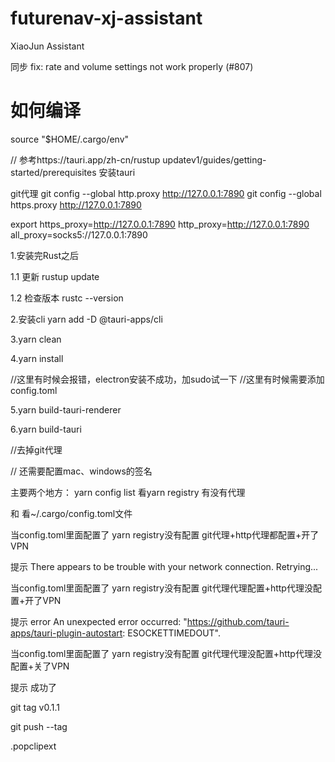 # futurenav-xj-assistant
XiaoJun Assistant

同步
fix: rate and volume settings not work properly (#807)

# 如何编译

source "$HOME/.cargo/env"

// 参考https://tauri.app/zh-cn/rustup updatev1/guides/getting-started/prerequisites 安装tauri

git代理
git config --global http.proxy http://127.0.0.1:7890 
git config --global https.proxy http://127.0.0.1:7890

export https_proxy=http://127.0.0.1:7890 http_proxy=http://127.0.0.1:7890 all_proxy=socks5://127.0.0.1:7890

1.安装完Rust之后

1.1 更新
rustup update

1.2 检查版本
rustc --version

2.安装cli
yarn add -D @tauri-apps/cli

3.yarn clean

4.yarn install

//这里有时候会报错，electron安装不成功，加sudo试一下
//这里有时候需要添加config.toml

5.yarn build-tauri-renderer

6.yarn build-tauri


//去掉git代理

// 还需要配置mac、windows的签名


主要两个地方：
yarn config list
看yarn registry 有没有代理

和
看~/.cargo/config.toml文件


当config.toml里面配置了
yarn registry没有配置
git代理+http代理都配置+开了VPN

提示
There appears to be trouble with your network connection. Retrying...


当config.toml里面配置了
yarn registry没有配置
git代理代理配置+http代理没配置+开了VPN

提示
error An unexpected error occurred: "https://github.com/tauri-apps/tauri-plugin-autostart: ESOCKETTIMEDOUT".



当config.toml里面配置了
yarn registry没有配置
git代理代理没配置+http代理没配置+关了VPN

提示
成功了


git tag v0.1.1 

git push --tag    


.popclipext